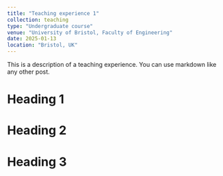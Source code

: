 ```yaml
---
title: "Teaching experience 1"
collection: teaching
type: "Undergraduate course"
venue: "University of Bristol, Faculty of Engineering"
date: 2025-01-13
location: "Bristol, UK"
---
```


This is a description of a teaching experience. You can use markdown like any other post.

Heading 1
======

Heading 2
======

Heading 3
======
